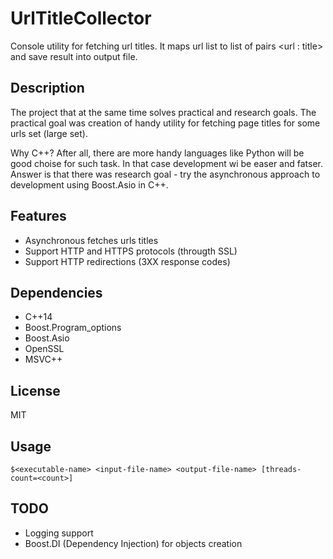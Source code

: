 # UrlTitleCollector
Console utility for fetching url titles.
It maps url list to list of pairs \<url : title\> and save result into output file.

## Description
The project that at the same time solves practical and research goals.
The practical goal was creation of handy utility for fetching page titles for some urls set (large set).

Why C++? After all, there are more handy languages like Python will be good choise for such task. In that case development wi be easer and fatser.
Answer is that there was research goal - try the asynchronous approach to development using Boost.Asio in C++.

## Features
* Asynchronous fetches urls titles
* Support HTTP and HTTPS protocols (througth SSL)
* Support HTTP redirections (3XX response codes)

## Dependencies
* C++14
* Boost.Program_options
* Boost.Asio
* OpenSSL
* MSVC++

## License
MIT

## Usage
```
$<executable-name> <input-file-name> <output-file-name> [threads-count=<count>]
```

## TODO
* Logging support
* Boost.DI (Dependency Injection) for objects creation
